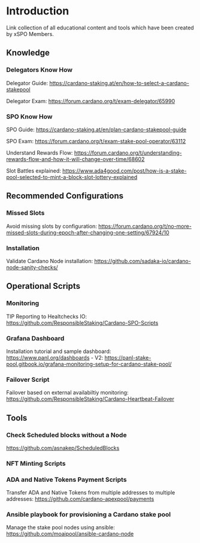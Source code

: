 # Introduction 

Link collection of all educational content and tools which have been created by xSPO Members.


## Knowledge

### Delegators Know How
Delegator Guide: https://cardano-staking.at/en/how-to-select-a-cardano-stakepool

Delegator Exam: https://forum.cardano.org/t/exam-delegator/65990


### SPO Know How
SPO Guide: https://cardano-staking.at/en/plan-cardano-stakepool-guide

SPO Exam: https://forum.cardano.org/t/exam-stake-pool-operator/63112

Understand Rewards Flow: https://forum.cardano.org/t/understanding-rewards-flow-and-how-it-will-change-over-time/68602

Slot Battles explained: https://www.ada4good.com/post/how-is-a-stake-pool-selected-to-mint-a-block-slot-lottery-explained

## Recommended Configurations

### Missed Slots
Avoid missing slots by configuration: https://forum.cardano.org/t/no-more-missed-slots-during-epoch-after-changing-one-setting/67924/10

### Installation
Validate Cardano Node installation: https://github.com/sadaka-io/cardano-node-sanity-checks/

## Operational Scripts

### Monitoring
TIP Reporting to Healtchecks IO: https://github.com/ResponsibleStaking/Cardano-SPO-Scripts

### Grafana Dashboard
Installation tutorial and sample dashboard: https://www.panl.org/dashboards
    - V2: https://panl-stake-pool.gitbook.io/grafana-monitoring-setup-for-cardano-stake-pool/

### Failover Script
Failover based on external availabiltiy monitoring: https://github.com/ResponsibleStaking/Cardano-Heartbeat-Failover


## Tools

### Check Scheduled blocks without a Node
https://github.com/asnakep/ScheduledBlocks

### NFT Minting Scripts

### ADA and Native Tokens Payment Scripts
Transfer ADA and Native Tokens from multiple addresses to multiple addresses: https://github.com/cardano-apexpool/payments

### Ansible playbook for provisioning a Cardano stake pool
Manage the stake pool nodes using ansible: https://github.com/moaipool/ansible-cardano-node
